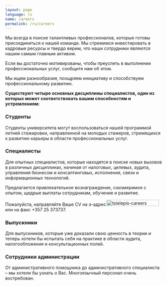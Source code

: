 ```yaml
---
layout: page
language: ru
name: careers
permalink: /ru/careers
---
```

<p>Мы всегда в поиске талантливых профессионалов, которые готовы присоединиться к нашей команде. Мы стремимся инвестировать в кадровые ресурсы и твердо верим, что наши сотрудники являются нашим самым главным активом. </p>
<p>Если вы достаточно мотивированы, чтобы преуспеть в выполнении профессиональных услуг, сообщите нам об этом. </p>
<p>Мы ищем разнообразия, поощряем инициативу и способствуем профессиональному развитию.</p>
<div class="divider"></div>
<p><strong>Существуют четыре основных дисциплины специалистов, один из которых может соответствовать вашим способностям и устремлениям:</strong></p>
<div class="clearfix cols3 noClear careerCols">
<div class="col first">
<h3 class="title">Студенты</h3>
<p>Студенты университета могут воспользоваться нашей программой летней стажировки, направленной на молодых стажеров, стремящихся к развитию карьеры в области профессиональных услуг.</p>
</div>
<div class="col">
<h3 class="title">Специалисты</h3>
<p>Для опытных специалистов, которые находятся в поиске новых вызовов в различных дисциплинах, начиная от налоговых, целевых, аудита, управления бизнесом и консалтинговых, исполнения, связи и информационных технологий.</p>
</div>
<div class="col last">
<div class="greyBx">
<p>Предлагается привлекательное вознаграждение, соизмеримое с опытом, щедрые выплаты сотрудникам, обучение и развитие.</p>
<p class="noMargin">Пожалуйста, направляйте Ваше CV на э-адрес <img src="https://tsielepis.com.cy/wp-content/uploads/tsielepis-careers.png" alt="tsielepis-careers" width="168" height="20" class="alignnone size-full wp-image-2501" style="margin:0px 0px -6px -2px"> или на факс +357 25 373737.</p>
</div>
</div>
<div class="col">
<h3 class="title">Выпускники</h3>
<p>Для выпускников, которые уже доказали свою ценность в теории и теперь хотели бы испытать себя на практике в области аудита, налогообложения и консультационных полей.</p>
</div>
<div class="col">
<h3 class="title">Сотрудники администрации</h3>
<p>От административного помощника до административного специалиста – мы хотели бы узнать о Вас. Многоязычный персонал очень востребован.</p>
</div>
</div>
